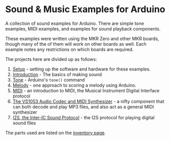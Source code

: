 # Sound & Music Examples for Arduino

A collection of sound examples for Arduino. There are simple tone examples, MIDI examples, and examples for sound playback components.

These examples were written using the MKR Zero and other MKR boards, though many of the of them will work on other boards as well. Each example notes any restrictions on which boards are required. 

The projects here are divided up as follows:

1. [Setup](setup.md) - setting up the software and hardware for these examples.
2. [Introduction](sound-basics.md) - The basics of making sound
3. [Tone](tone.md) - Arduino's ``tone()`` command
4. [Melody](melody.md) - one approach to scoring a melody using Arduino.
5. [MIDI](midi.md) - an introduction to MIDI, the Musical Instrument Digital Interface protocol
6. [The VS1053 Audio Codec and MIDI Synthesizer](vs1053.md) - a nifty component that can both decode and play MP3 files, and also act as a general MIDI synthesizer
7. [I2S, the Inter-IC Sound Protocol](i2s.md) - the I2S protocol for playing digital sound files

The parts used are listed on the [inventory page](inventory.md).

